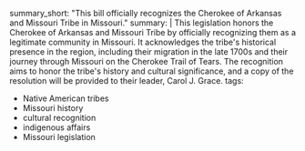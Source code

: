 summary_short: "This bill officially recognizes the Cherokee of Arkansas and Missouri Tribe in Missouri."
summary: |
  This legislation honors the Cherokee of Arkansas and Missouri Tribe by officially recognizing them as a legitimate community in Missouri. It acknowledges the tribe's historical presence in the region, including their migration in the late 1700s and their journey through Missouri on the Cherokee Trail of Tears. The recognition aims to honor the tribe's history and cultural significance, and a copy of the resolution will be provided to their leader, Carol J. Grace.
tags:
  - Native American tribes
  - Missouri history
  - cultural recognition
  - indigenous affairs
  - Missouri legislation
